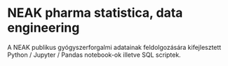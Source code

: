 # NEAK pharma statistica, data engineering
A NEAK publikus gyógyszerforgalmi adatainak feldolgozására kifejlesztett Python / Jupyter / Pandas notebook-ok illetve SQL scriptek.
